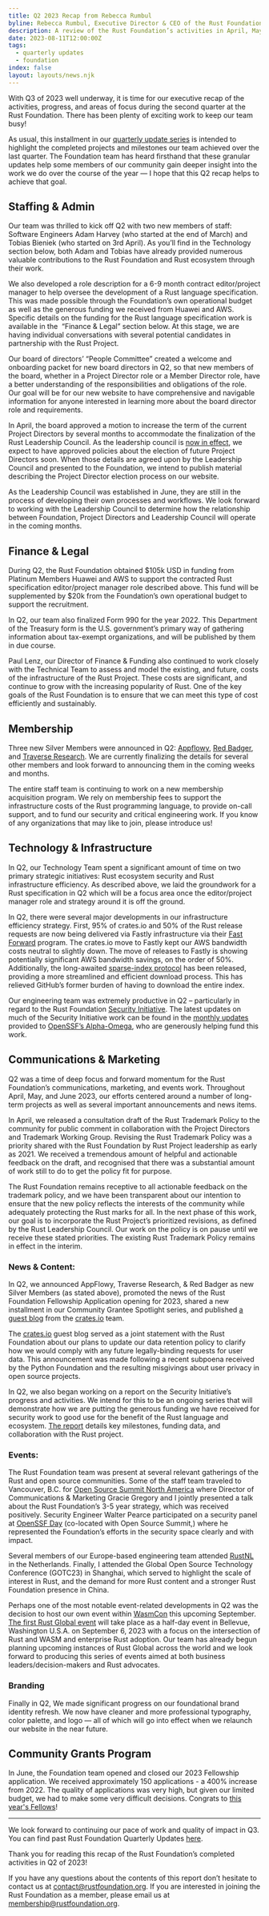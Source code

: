 ```yaml
---
title: Q2 2023 Recap from Rebecca Rumbul
byline: Rebecca Rumbul, Executive Director & CEO of the Rust Foundation
description: A review of the Rust Foundation’s activities in April, May, and June of 2023.
date: 2023-08-11T12:00:00Z
tags:
  - quarterly updates
  - foundation
index: false
layout: layouts/news.njk
---
```

With Q3 of 2023 well underway, it is time for our executive recap of the activities, progress, and areas of focus during the second quarter at the Rust Foundation. There has been plenty of exciting work to keep our team busy!&nbsp;

As usual, this installment in our [<u>quarterly update series</u>](https://foundation.rust-lang.org/tags/quarterly%20updates/) is intended to highlight the completed projects and milestones our team achieved over the last quarter. The Foundation team has heard firsthand that these granular updates help some members of our community gain deeper insight into the work we do over the course of the year — I hope that this Q2 recap helps to achieve that goal.&nbsp;

## Staffing & Admin

Our team was thrilled to kick off Q2 with two new members of staff: Software Engineers Adam Harvey (who started at the end of March) and Tobias Bieniek (who started on 3rd April). As you’ll find in the Technology section below, both Adam and Tobias have already provided numerous valuable contributions to the Rust Foundation and Rust ecosystem through their work.&nbsp;

We also developed a role description for a 6-9 month contract editor/project manager to help oversee the development of a Rust language specification. This was made possible through the Foundation’s own operational budget as well as the generous funding we received from Huawei and AWS. Specific details on the funding for the Rust language specification work is available in the&nbsp; “Finance & Legal” section below. At this stage, we are having individual conversations with several potential candidates in partnership with the Rust Project.&nbsp;&nbsp;

Our board of directors’ “People Committee” created a welcome and onboarding packet for new board directors in Q2, so that new members of the board, whether in a Project Director role or a Member Director role, have a better understanding of the responsibilities and obligations of the role. Our goal will be for our new website to have comprehensive and navigable information for anyone interested in learning more about the board director role and requirements.&nbsp;

In April, the board approved a motion to increase the term of the current Project Directors by several months to accommodate the finalization of the Rust Leadership Council. As the leadership council is [<u>now in effect</u>](https://blog.rust-lang.org/2023/06/20/introducing-leadership-council.html), we expect to have approved policies about the election of future Project Directors soon. When those details are agreed upon by the Leadership Council and presented to the Foundation, we intend to publish material describing the Project Director election process on our website.&nbsp;

As the Leadership Council was established in June, they are still in the process of developing their own processes and workflows. We look forward to working with the Leadership Council to determine how the relationship between Foundation, Project Directors and Leadership Council will operate in the coming months.&nbsp;

## Finance & Legal

During Q2, the Rust Foundation obtained $105k USD in funding from Platinum Members Huawei and AWS to support the contracted Rust specification editor/project manager role described above. This fund will be supplemented by $20k from the Foundation’s own operational budget to support the recruitment.

In Q2, our team also finalized Form 990 for the year 2022. This Department of the Treasury form is the U.S. government’s primary way of gathering information about tax-exempt organizations, and will be published by them in due course.

Paul Lenz, our Director of Finance & Funding also continued to work closely with the Technical Team to assess and model the existing, and future, costs of the infrastructure of the Rust Project. These costs are significant, and continue to grow with the increasing popularity of Rust. One of the key goals of the Rust Foundation is to ensure that we can meet this type of cost efficiently and sustainably.&nbsp;

## Membership

Three new Silver Members were announced in Q2: [<u>Appflowy</u>](https://foundation.rust-lang.org/news/member-spotlight-appflowy/), [<u>Red Badger</u>](https://foundation.rust-lang.org/news/member-spotlight-red-badger/), and [<u>Traverse Research</u>](https://foundation.rust-lang.org/news/member-spotlight-traverse-research/). We are currently finalizing the details for several other members and look forward to announcing them in the coming weeks and months.&nbsp;

The entire staff team is continuing to work on a new membership acquisition program. We rely on membership fees to support the infrastructure costs of the Rust programming language, to provide on-call support, and to fund our security and critical engineering work. If you know of any organizations that may like to join, please introduce us!&nbsp;&nbsp;

## Technology & Infrastructure

In Q2, our Technology Team spent a significant amount of time on two primary strategic initiatives: Rust ecosystem security and Rust infrastructure efficiency. As described above, we laid the groundwork for a Rust specification in Q2 which will be a focus area once the editor/project manager role and strategy around it is off the ground.&nbsp;

In Q2, there were several major developments in our infrastructure efficiency strategy. First, 95% of crates.io and 50% of the Rust release requests are now being delivered via Fastly infrastructure via their [<u>Fast Forward</u>](https://www.fastly.com/fast-forward) program. The crates.io move to Fastly kept our AWS bandwidth costs neutral to slightly down. The move of releases to Fastly is showing potentially significant AWS bandwidth savings, on the order of 50%. Additionally, the long-awaited [<u>sparse-index protocol</u>](https://blog.rust-lang.org/inside-rust/2023/01/30/cargo-sparse-protocol.html) has been released, providing a more streamlined and efficient download process. This has relieved GitHub’s former burden of having to download the entire index.&nbsp;

Our engineering team was extremely productive in Q2 – particularly in regard to the Rust Foundation [<u>Security Initiative</u>](https://foundation.rust-lang.org/news/2022-09-13-rust-foundation-establishes-security-team/). The latest updates on much of the Security Initiative work can be found in the [<u>monthly updates</u>](https://github.com/ossf/alpha-omega/blob/main/alpha/engagements/2023/rust/) provided to [<u>OpenSSF’s Alpha-Omega</u>](https://openssf.org/community/alpha-omega/), who are generously helping fund this work.&nbsp;

## Communications & Marketing

Q2 was a time of deep focus and forward momentum for the Rust Foundation’s communications, marketing, and events work. Throughout April, May, and June 2023, our efforts centered around a number of long-term projects as well as several important announcements and news items.

In April, we released a consultation draft of the Rust Trademark Policy to the community for public comment in collaboration with the Project Directors and Trademark Working Group. Revising the Rust Trademark Policy was a priority shared with the Rust Foundation by Rust Project leadership as early as 2021. We received a tremendous amount of helpful and actionable feedback on the draft, and recognised that there was a substantial amount of work still to do to get the policy fit for purpose.&nbsp;

The Rust Foundation remains receptive to all actionable feedback on the trademark policy, and we have been transparent about our intention to ensure that the new policy reflects the interests of the community while adequately protecting the Rust marks for all. In the next phase of this work, our goal is to incorporate the Rust Project’s prioritized revisions, as defined by the Rust Leadership Council. Our work on the policy is on pause until we receive these stated priorities. The existing Rust Trademark Policy remains in effect in the interim.

### **News & Content:**

In Q2, we announced AppFlowy, Traverse Research, & Red Badger as new Silver Members (as stated above), promoted the news of the Rust Foundation Fellowship Application opening for 2023, shared a new installment in our Community Grantee Spotlight series, and published [<u>a guest blog</u>](https://foundation.rust-lang.org/news/a-note-on-data-retention-data-privacy-standards-from-the-crates-io-team/) from the [<u>crates.io</u>](http://crates.io) team.&nbsp;

The [<u>crates.io</u>](http://crates.io) guest blog served as a joint statement with the Rust Foundation about our plans to update our data retention policy to clarify how we would comply with any future legally-binding requests for user data. This announcement was made following a recent subpoena received by the Python Foundation and the resulting misgivings about user privacy in open source projects.&nbsp;

In Q2, we also began working on a report on the Security Initiative’s progress and activities. We intend for this to be an ongoing series that will demonstrate how we are putting the generous funding we have received for security work to good use for the benefit of the Rust language and ecosystem. [The report](https://foundation.rust-lang.org/static/publications/security-initiative-report-july-2023.pdf) details key milestones, funding data, and collaboration with the Rust project.&nbsp;

### **Events:**

The Rust Foundation team was present at several relevant gatherings of the Rust and open source communities. Some of the staff team traveled to Vancouver, B.C. for [<u>Open Source Summit North America</u>](https://events.linuxfoundation.org/open-source-summit-north-america/) where Director of Communications & Marketing Gracie Gregory and I jointly presented a talk about the Rust Foundation’s 3-5 year strategy, which was received positively. Security Engineer Walter Pearce participated on a security panel at [<u>OpenSSF Day</u>](https://events.linuxfoundation.org/openssf-day-north-america/) (co-located with Open Source Summit,) where he represented the Foundation’s efforts in the security space clearly and with impact.

Several members of our Europe-based engineering team attended [<u>RustNL</u>](https://2023.rustnl.org/) in the Netherlands. Finally, I attended the Global Open Source Technology Conference (GOTC23) in Shanghai, which served to highlight the scale of interest in Rust, and the demand for more Rust content and a stronger Rust Foundation presence in China.&nbsp;

Perhaps one of the most notable event-related developments in Q2 was the decision to host our own event within [<u>WasmCon</u>](https://events.linuxfoundation.org/wasmcon/) this upcoming September. [<u>The first Rust Global event</u>](https://events.linuxfoundation.org/rust-global/) will take place as a half-day event in Bellevue, Washington U.S.A. on September 6, 2023 with a focus on the intersection of Rust and WASM and enterprise Rust adoption. Our team has already begun planning upcoming instances of Rust Global across the world and we look forward to producing this series of events aimed at both business leaders/decision-makers and Rust advocates.

### **Branding**

Finally in Q2, We made significant progress on our foundational brand identity refresh. We now have cleaner and more professional typography, color palette, and logo — all of which will go into effect when we relaunch our website in the near future.&nbsp;

## Community Grants Program

In June, the Foundation team opened and closed our 2023 Fellowship application. We received approximately 150 applications - a 400% increase from 2022. The quality of applications was very high, but given our limited budget, we had to make some very difficult decisions. Congrats to [this year's Fellows](https://foundation.rust-lang.org/news/announcing-the-rust-foundation-s-2023-fellows/)!

---

We look forward to continuing our pace of work and quality of impact in Q3. You can find past Rust Foundation Quarterly Updates [<u>here</u>](https://foundation.rust-lang.org/tags/quarterly%20updates/).

Thank you for reading this recap of the Rust Foundation’s completed activities in Q2 of 2023!

If you have any questions about the contents of this report don’t hesitate to contact us at [<u>contact@rustfoundation.org</u>](mailto:contact@rustfoundation.org). If you are interested in joining the Rust Foundation as a member, please email us at [<u>membership@rustfoundation.org</u>](mailto:membership@rustfoundation.org). &nbsp;